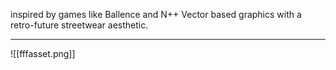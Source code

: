 inspired by games like Ballence and N++
Vector based graphics with a retro-future streetwear aesthetic.
_____

![[fffasset.png]]

